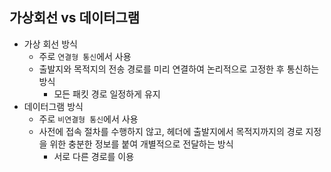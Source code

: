 ## 가상회선 vs 데이터그램
- 가상 회선 방식
  - 주로 `연결형 통신`에서 사용
  - 출발지와 목적지의 전송 경로를 미리 연결하여 논리적으로 고정한 후 통신하는 방식
    - 모든 패킷 경로 일정하게 유지
- 데이터그램 방식
  - 주로 `비연결형 통신`에서 사용
  - 사전에 접속 절차를 수행하지 않고, 헤더에 출발지에서 목적지까지의 경로 지정을 위한 충분한 정보를 붙여 개별적으로 전달하는 방식
    - 서로 다른 경로를 이용
